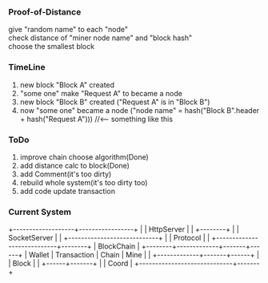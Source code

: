 ### Proof-of-Distance
give "random name" to each "node"<br/>
check distance of "miner node name" and "block hash"<br/>
choose the smallest block<br/>

### TimeLine
1. new block "Block A" created
2. "some one" make "Request A" to became a node
3. new block "Block B" created ("Request A" is in "Block B")
4. now "some one" became a node ("node name" = hash("Block B".header + hash("Request A"))) //<-- something like this

### ToDo
1. improve chain choose algorithm(Done)
2. add distance calc to block(Done)
3. add Comment(it's too dirty)
4. rebuild whole system(it's too dirty too)
5. add code update transaction

### Current System
+-------------------+-----------------+
|                   |    HttpServer   |
|                   +--------+        |
|        SocketServer        |        |
+----------------------------+        |
|          Protocol          |        |
+----------------------------+--------+
|              BlockChain             |
+--------+-------------+-------+------+
| Wallet | Transaction | Chain | Mine |
|        +-------------+-------+------+
|                      |    Block     |
|                      +------+-------+
|                             | Coord |
+-----------------------------+-------+